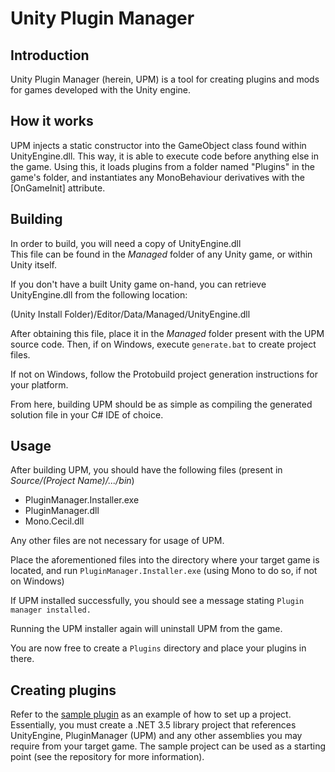 # Unity Plugin Manager
## Introduction
Unity Plugin Manager (herein, UPM) is a tool for creating plugins and mods for games developed with the Unity engine.

## How it works
UPM injects a static constructor into the GameObject class found within UnityEngine.dll. This way, it is able to execute code before anything else in the game. Using this, it loads plugins from a folder named "Plugins" in the game's folder, and instantiates any MonoBehaviour derivatives with the [OnGameInit] attribute.

## Building
In order to build, you will need a copy of UnityEngine.dll  
This file can be found in the _Managed_ folder of any Unity game, or within Unity itself.

If you don't have a built Unity game on-hand, you can retrieve UnityEngine.dll from the following location:

(Unity Install Folder)/Editor/Data/Managed/UnityEngine.dll

After obtaining this file, place it in the _Managed_ folder present with the UPM source code. Then, if on Windows, execute `generate.bat` to create project files.

If not on Windows, follow the Protobuild project generation instructions for your platform.

From here, building UPM should be as simple as compiling the generated solution file in your C# IDE of choice.

## Usage
After building UPM, you should have the following files (present in _Source/(Project Name)/.../bin_)

* PluginManager.Installer.exe
* PluginManager.dll
* Mono.Cecil.dll

Any other files are not necessary for usage of UPM.

Place the aforementioned files into the directory where your target game is located, and run `PluginManager.Installer.exe` (using Mono to do so, if not on Windows)

If UPM installed successfully, you should see a message stating `Plugin manager installed.`

Running the UPM installer again will uninstall UPM from the game.

You are now free to create a `Plugins` directory and place your plugins in there.

## Creating plugins
Refer to the [sample plugin](https://github.com/UnityPluginManager/SamplePlugin) as an example of how to set up a project. Essentially, you must create a .NET 3.5 library project that references UnityEngine, PluginManager (UPM) and any other assemblies you may require from your target game. The sample project can be used as a starting point (see the repository for more information).
